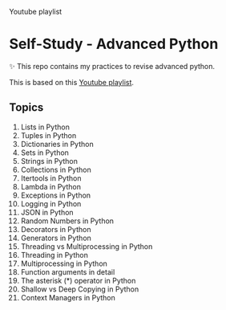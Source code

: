 
Youtube playlist


# Self-Study - Advanced Python

✨ This repo contains my practices to revise advanced python.

This is based on this [Youtube playlist](https://youtube.com/playlist?list=PLqnslRFeH2UqLwzS0AwKDKLrpYBKzLBy2&si=jB85SFN5mzNi92ft).

## Topics
1. Lists in Python
2. Tuples in Python
3. Dictionaries in Python
4. Sets in Python 
5. Strings in Python 
6. Collections in Python 
7. Itertools in Python
8. Lambda in Python 
9. Exceptions in Python 
10. Logging in Python 
11. JSON in Python 
12. Random Numbers in Python 
13. Decorators in Python
14. Generators in Python 
15. Threading vs Multiprocessing in Python
16. Threading in Python
17. Multiprocessing in Python
18. Function arguments in detail
19. The asterisk (*) operator in Python
20. Shallow vs Deep Copying in Python
21. Context Managers in Python